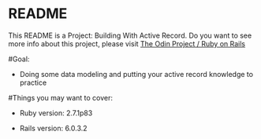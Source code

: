 # README

This README is a Project: Building With Active Record. Do you want to see more info about this project, please visit [The Odin Project / Ruby on Rails](https://www.theodinproject.com/courses/ruby-on-rails/lessons/building-with-active-record-ruby-on-rails)

#Goal:
- Doing some data modeling and putting your active record knowledge to practice

#Things you may want to cover:

* Ruby version: 2.7.1p83

* Rails version: 6.0.3.2
